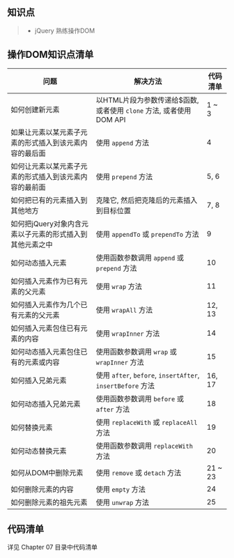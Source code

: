 ## 知识点

> * jQuery 熟练操作DOM

## 操作DOM知识点清单

问题  | 解决方法 | 代码清单|
---- |----     |----   |
如何创建新元素|以HTML片段为参数传递给$函数, 或者使用 `clone` 方法, 或者使用 DOM API |1 ~ 3 |
如果让元素以某元素子元素的形式插入到该元素内容的最后面| 使用 `append` 方法|4 |
如何让元素以某元素子元素的形式插入到该元素内容的最前面| 使用 `prepend` 方法|5, 6|
如何把已有的元素插入到其他地方 | 克隆它, 然后把克隆后的元素插入到目标位置 |7, 8|
如何把jQuery对象内含元素以子元素的形式插入到其他元素之中| 使用 `appendTo` 或 `prependTo` 方法| 9|
如何动态插入元素| 使用函数参数调用 `append` 或 `prepend` 方法|10|
如何插入元素作为已有元素的父元素| 使用 `wrap` 方法| 11|
如何插入元素作为几个已有元素的父元素| 使用 `wrapAll` 方法| 12, 13|
如何插入元素包住已有元素的内容| 使用 `wrapInner` 方法| 14|
如何动态插入元素包住已有的元素或内容|使用函数参数调用 `wrap` 或 `wrapInner` 方法|15|
如何插入兄弟元素| 使用 `after`, `before`, `insertAfter`,  `insertBefore` 方法|16, 17|
如何动态插入兄弟元素| 使用函数参数调用 `before` 或 `after` 方法|18|
如何替换元素|使用 `replaceWith` 或 `replaceAll` 方法|19|
如何动态替换元素| 使用函数参数调用 `replaceWith` 方法| 20|
如何从DOM中删除元素|使用 `remove` 或 `detach` 方法 | 21 ~ 23|
如何删除元素的内容| 使用 `empty` 方法| 24|
如何删除元素的祖先元素| 使用 `unwrap` 方法| 25|

## 代码清单
详见 Chapter 07 目录中代码清单


    

